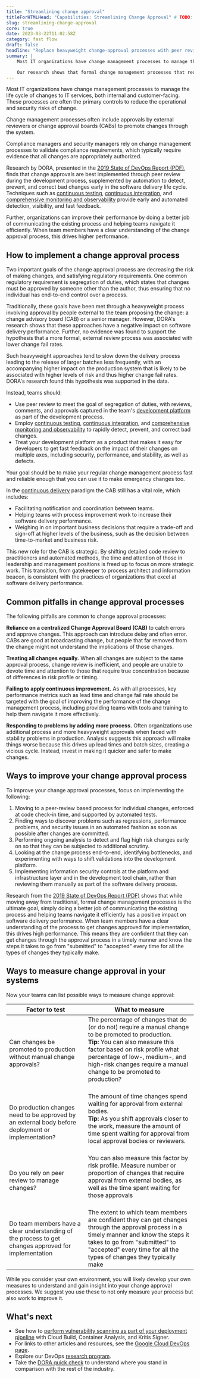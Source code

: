 ```yaml
---
title: "Streamlining change approval"
titleForHTMLHead: "Capabilities: Streamlining Change Approval" # TODO: can we DRY this out?
slug: streamlining-change-approval
core: true
date: 2023-03-22T11:02:58Z
category: fast flow
draft: false
headline: "Replace heavyweight change-approval processes with peer review, to get the benefits of a more reliable, compliant release process without sacrificing speed."
summary: |
    Most IT organizations have change management processes to manage the life cycle of changes to IT services, both internal and customer-facing. These processes are often the primary controls to reduce the operational and security risks of change. Change management processes often include approvals by external reviewers or change approval boards (CABs) to promote changes through the system.

    Our research shows that formal change management processes that require the approval of an external body such as a change advisory board (CAB) or a senior manager have a negative impact on software delivery performance. Furthermore, we found no evidence to support the hypothesis that a more formal approval process is associated with lower change fail rates. However the data does support the hypothesis that introducing more approvals results in a slower process and less frequent releases of large batches, with an accompanying higher impact on the production system that is likely associated with higher levels of risk and thus higher change fail rates.
---
```


Most IT organizations have change management processes to manage the life cycle
of changes to IT services, both internal and customer-facing. These processes
are often the primary controls to reduce the operational and security risks of
change.

Change management processes often include approvals by external reviewers or
change approval boards (CABs) to promote changes through the system.

Compliance managers and security managers rely on change management processes to
validate compliance requirements, which typically require evidence that all
changes are appropriately authorized.

Research by DORA, presented in the
[2019 State of DevOps Report (PDF)](/publications/),
finds that change approvals are best implemented through peer review during the
development process, supplemented by automation to detect, prevent, and correct
bad changes early in the software delivery life cycle. Techniques such as
[continuous testing](/capabilities/test-automation),
[continuous integration](/capabilities/continuous-integration),
and
[comprehensive monitoring and observability](/capabilities/monitoring-and-observability)
provide early and automated detection, visibility, and fast feedback.

Further, organizations can improve their performance by doing a better job of
communicating the existing process and helping teams navigate it efficiently.
When team members have a clear understanding of the change approval process,
this drives higher performance.

## How to implement a change approval process

Two important goals of the change approval process are decreasing the risk of
making changes, and satisfying regulatory requirements. One common regulatory
requirement is segregation of duties, which states that changes must be approved
by someone other than the author, thus ensuring that no individual has
end-to-end control over a process.

Traditionally, these goals have been met through a heavyweight process involving
approval by people external to the team proposing the change: a change advisory
board (CAB) or a senior manager. However, DORA's research shows that these
approaches have a negative impact on software delivery performance. Further, no
evidence was found to support the hypothesis that a more formal, external review
process was associated with lower change fail rates.

Such heavyweight approaches tend to slow down the delivery process leading to
the release of larger batches less frequently, with an accompanying higher
impact on the production system that is likely to be associated with higher
levels of risk and thus higher change fail rates. DORA's research found this
hypothesis was supported in the data.

Instead, teams should:

*   Use peer review to meet the goal of segregation of duties, with reviews,
    comments, and approvals captured in the team's
    [development platform](/capabilities/code-maintainability)
    as part of the development process.
*   Employ [continuous testing](/capabilities/test-automation),
    [continuous integration](/capabilities/continuous-integration),
    and
    [comprehensive monitoring and observability](/capabilities/monitoring-and-observability)
    to rapidly detect, prevent, and correct bad changes.
*   Treat your development platform as a product that makes it easy for
    developers to get fast feedback on the impact of their changes on multiple
    axes, including security, performance, and stability, as well as defects.

Your goal should be to make your regular change management process fast and
reliable enough that you can use it to make emergency changes too.

In the [continuous delivery](/capabilities/continuous-delivery)
paradigm the CAB still has a vital role, which includes:

*   Facilitating notification and coordination between teams.
*   Helping teams with process improvement work to increase their software
    delivery performance.
*   Weighing in on important business decisions that require a trade-off and
    sign-off at higher levels of the business, such as the decision between
    time-to-market and business risk.

This new role for the CAB is strategic. By shifting detailed code review to
practitioners and automated methods, the time and attention of those in
leadership and management positions is freed up to focus on more strategic work.
This transition, from gatekeeper to process architect and information beacon, is
consistent with the practices of organizations that excel at software delivery
performance.

## Common pitfalls in change approval processes

The following pitfalls are common to change approval processes:

**Reliance on a centralized Change Approval Board (CAB)** to catch errors and
approve changes. This approach can introduce delay and often error. CABs are
good at broadcasting change, but people that far removed from the change might
not understand the implications of those changes.

**Treating all changes equally.** When all changes are subject to the same
approval process, change review is inefficient, and people are unable to devote
time and attention to those that require true concentration because of
differences in risk profile or timing.

**Failing to apply continuous improvement.** As with all processes, key
performance metrics such as lead time and change fail rate should be targeted
with the goal of improving the performance of the change management process,
including providing teams with tools and training to help them navigate it more
effectively.

**Responding to problems by adding more process.** Often organizations use
additional process and more heavyweight approvals when faced with stability
problems in production. Analysis suggests this approach will make things worse
because this drives up lead times and batch sizes, creating a vicious cycle.
Instead, invest in making it quicker and safer to make changes.

## Ways to improve your change approval process

To improve your change approval processes, focus on implementing the following:

1.  Moving to a peer-review based process for individual changes, enforced at
    code check-in time, and supported by automated tests.
1.  Finding ways to discover problems such as regressions, performance problems,
    and security issues in an automated fashion as soon as possible after
    changes are committed.
1.  Performing ongoing analysis to detect and flag high risk changes early on so
    that they can be subjected to additional scrutiny.
1.  Looking at the change process end-to-end, identifying bottlenecks, and
    experimenting with ways to shift validations into the development platform.
1.  Implementing information security controls at the platform and
    infrastructure layer and in the development tool chain, rather than
    reviewing them manually as part of the software delivery process.

Research from the
[2019 State of DevOps Report (PDF)](/publications/)
shows that while moving away from traditional, formal change management
processes is the ultimate goal, simply doing a better job of communicating the
existing process and helping teams navigate it efficiently has a positive impact
on software delivery performance. When team members have a clear understanding
of the process to get changes approved for implementation, this drives high
performance. This means they are confident that they can get changes through the
approval process in a timely manner and know the steps it takes to go from
"submitted" to "accepted" every time for all the types of changes they typically
make.

## Ways to measure change approval in your systems

Now your teams can list possible ways to measure change approval:


|  Factor to test                                                                                       |   What to measure    |
| ---   | ---   |
| Can changes be promoted to production without manual change approvals?                                | The percentage of changes that do (or do not) require a manual change to be promoted to production. <br> **Tip:** You can also measure this factor based on risk profile what percentage of low-, medium-, and high-risk changes require a manual change to be promoted to production?  <br><br>  |
| Do production changes need to be approved by an external body before deployment or implementation?    | The amount of time changes spend waiting for approval from external bodies. <br> **Tip:** As you shift approvals closer to the work, measure the amount of time spent waiting for approval from local approval bodies or reviewers. <br><br>     |
| Do you rely on peer review to manage changes?                                                         | You can also measure this factor by risk profile. Measure number or proportion of changes that require approval from external bodies, as well as the time spent waiting for those approvals   <br><br>   |
| Do team members have a clear understanding of the process to get changes approved for implementation    | The extent to which team members are confident they can get changes through the approval process in a timely manner and know the steps it takes to go from "submitted" to "accepted" every time for all the types of changes they typically make    |


While you consider your own environment, you will likely develop your own measures to understand and gain insight into your change approval processes. We suggest you use these to not only measure your process but also work to improve it.

## What's next

-   See how to
    [perform vulnerability scanning as part of your deployment pipeline](https://cloud.google.com/binary-authorization/docs/vulnerability-scanning-kritis)
    with Cloud Build, Container Analysis, and Kritis Signer.
-   For links to other articles and resources, see the
    [Google Cloud DevOps page](https://cloud.google.com/devops).
-   Explore our DevOps
    [research program](/).
-   Take the
    [DORA quick check](/quickcheck/)
    to understand where you stand in comparison with the rest of the industry.
